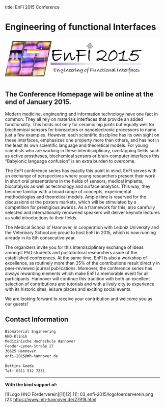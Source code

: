 title: EnFI 2015 Conference

Engineering of functional Interfaces
====================================

![Logo EnFI 2015](03_enfi-2015/logo.png)

The Conference Homepage will be online at the end of January 2015.
---

Modern medicine, engineering and information technology have one fact in common: They all rely on materials interfaces that provide an added functionality. This holds not only for ceramic hip joints but equally well for biochemical sensors for bioreactors or nanoelectronic processors to name just a few examples. However, each scientific discipline has its own sight on these interfaces, emphasizes one property more than others, and has not in the least its own scientific language and theoretical models. For young scientists who are working in these interdisciplinary, overlapping fields such as active prostheses, biochemical sensors or brain-computer interfaces this “Babylonic language confusion” is an extra burden to overcome.

The EnFI conference series has exactly this point in mind. EnFI serves with an exchange of perspectives where young researchers present their work in short oral presentations in the fields of sensors, medical implants, biocatalysis as well as technology and surface analytics. This way, they become familiar with a broad range of concepts, experimental methodologies and theoretical models. Ample time is reserved for the discussions at the posters markets, which will be stimulated by a competition for prestigious awards. As a framework for this, also carefully selected and internationally renowned speakers will deliver keynote lectures as solid introductions to their fields.

The Medical School of Hannover, in cooperation with Leibniz University and the Veterinary School are proud to host EnFI in 2015, which is now running already in its 8th consecutive year.

The organizers invite you for this interdisciplinary exchange of ideas amongst PhD students and postdoctoral researchers aside of the established conferences. At the same time, EnFI is also a workshop of excellence, as routinely more than 35% of the contributions result directly in peer-reviewed journal publications. Moreover, the conference series has always rewarding elements which make EnFI a memorable event for all participants. Hannover will continue this tradition with both an excellent selection of contributions and tutorials and with a lively city to experience with its historic sites, leisure places and exciting social events.

We are looking forward to receive your contribution and welcome you as our guests!

<!--
News
----

### Opening of Conference Website

Datum | The EnFI-2015 website is now online available.
Early birds may start [sending in abstracts](03_enfi-2015/abstractsubmission.html).
### Sponsors

Logos der Sponsoren und links zu deren Websites


***
-->
Contact Information
-------

```
Biomaterial Engineering
HNO-Klinik
Medizinische Hochschule Hannover
Feodor-Lynen-Straße 27
30625 Hannover
enfi-2015@mh-hannover.de

Bettina Goede
Tel: 0511 532 7231
```

--------------------------------------------------------
**With the kind support of:**



[![Logo HNO Förderverein][1]][2]
[1]: 03_enfi-2015/logofoerderverein.png
[2]: https://www.mh-hannover.de/27918.html